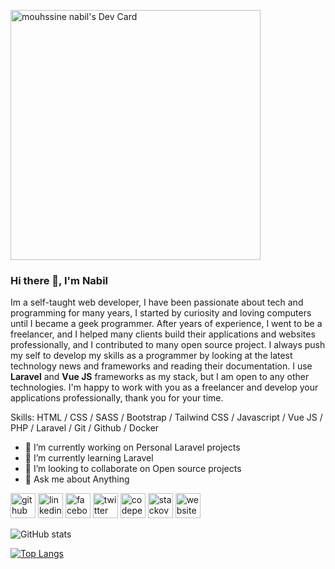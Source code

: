 <a href="https://app.daily.dev/cnabil"><img src="https://api.daily.dev/devcards/7d3bb036ffb2412893ccc14bf6038b2b.png?r=xwz" width="400" alt="mouhssine nabil's Dev Card"/></a>

### Hi there 👋,  I'm Nabil
Im  a self-taught web developer, I have been passionate about tech and programming for many years, I started by curiosity and loving computers until I became a geek programmer. After years of experience, I went to be a freelancer, and I helped many clients build their applications and websites professionally, and I contributed to many open source project. I always push my self to develop my skills as a programmer by looking at the latest technology news and frameworks and reading their documentation. I use **Laravel** and **Vue JS** frameworks as my stack, but I am open to any other technologies. I'm happy to work with you as a freelancer and develop your applications professionally, thank you for your time.

Skills: HTML / CSS / SASS / Bootstrap / Tailwind CSS / Javascript / Vue JS / PHP / Laravel / Git / Github / Docker

- 🔭 I’m currently working on Personal Laravel projects 
- 🌱 I’m currently learning Laravel 
- 👯 I’m looking to collaborate on Open source projects 
- 💬 Ask me about Anything 


[<img src='https://cdn.jsdelivr.net/npm/simple-icons@3.0.1/icons/github.svg' alt='github' height='40'>](https://github.com/cnabilhub)  [<img src='https://cdn.jsdelivr.net/npm/simple-icons@3.0.1/icons/linkedin.svg' alt='linkedin' height='40'>](https://www.linkedin.com/in/cnabil/)  [<img src='https://cdn.jsdelivr.net/npm/simple-icons@3.0.1/icons/facebook.svg' alt='facebook' height='40'>](https://www.facebook.com/nabiluser)  [<img src='https://cdn.jsdelivr.net/npm/simple-icons@3.0.1/icons/twitter.svg' alt='twitter' height='40'>](https://twitter.com/cnabiltweet)  [<img src='https://cdn.jsdelivr.net/npm/simple-icons@3.0.1/icons/codepen.svg' alt='codepen' height='40'>](https://codepen.io/cnabil)  [<img src='https://cdn.jsdelivr.net/npm/simple-icons@3.0.1/icons/stackoverflow.svg' alt='stackoverflow' height='40'>](https://stackoverflow.com/users/cnabil)  [<img src='https://cdn.jsdelivr.net/npm/simple-icons@3.0.1/icons/icloud.svg' alt='website' height='40'>](https://cnabil.com/)  

![GitHub stats](https://github-readme-stats.vercel.app/api?username=cnabilhub&show_icons=true)  

[![Top Langs](https://github-readme-stats.vercel.app/api/top-langs/?username=cnabilhub)](https://github.com/anuraghazra/github-readme-stats)

